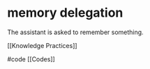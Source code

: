 # memory delegation
The assistant is asked to remember something.

[[Knowledge Practices]]

#code [[Codes]] 